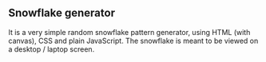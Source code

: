 ## Snowflake generator

It is a very simple random snowflake pattern generator, using HTML (with canvas), CSS and plain JavaScript.
The snowflake is meant to be viewed on a desktop / laptop screen.
